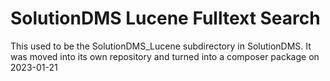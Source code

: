 SolutionDMS Lucene Fulltext Search
===============================

This used to be the SolutionDMS_Lucene subdirectory in SolutionDMS. It was moved into
its own repository and turned into a composer package on 2023-01-21
